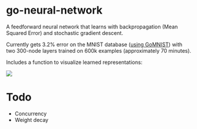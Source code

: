 # go-neural-network

A feedforward neural network that learns with backpropagation (Mean Squared Error) and stochastic gradient descent.

Currently gets 3.2% error on the MNIST database ([using GoMNIST](https://github.com/petar/GoMNIST)) with two 300-node layers trained on 600k examples (approximately 70 minutes).

Includes a function to visualize learned representations:

<img src="http://ashertrockman.github.io/assets/nn-weights.gif" />

# Todo

* Concurrency
* Weight decay
